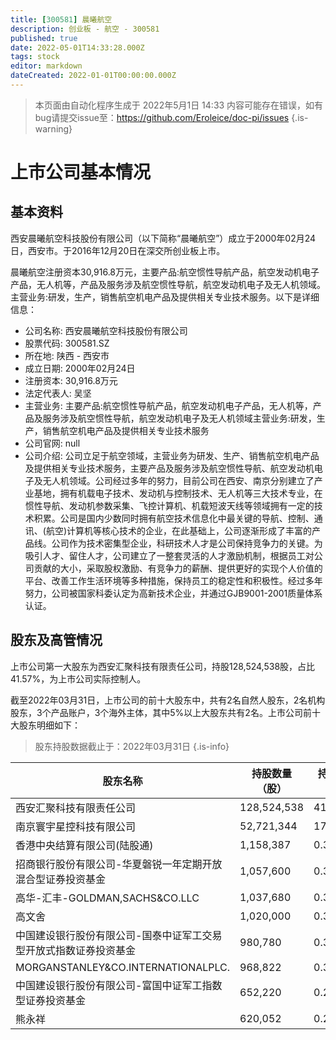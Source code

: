 ```yaml
---
title: [300581] 晨曦航空
description: 创业板 - 航空 - 300581
published: true
date: 2022-05-01T14:33:28.000Z
tags: stock
editor: markdown
dateCreated: 2022-01-01T00:00:00.000Z
---
```


> 本页面由自动化程序生成于 2022年5月1日 14:33
> 内容可能存在错误，如有bug请提交issue至：https://github.com/Eroleice/doc-pi/issues
{.is-warning}

# 上市公司基本情况

## 基本资料

西安晨曦航空科技股份有限公司（以下简称“晨曦航空”）成立于2000年02月24日，西安市。于2016年12月20日在深交所创业板上市。

晨曦航空注册资本30,916.8万元，主要产品:航空惯性导航产品，航空发动机电子产品，无人机等，产品及服务涉及航空惯性导航，航空发动机电子及无人机领域。主营业务:研发，生产，销售航空机电产品及提供相关专业技术服务。以下是详细信息：

- 公司名称: 西安晨曦航空科技股份有限公司
- 股票代码: 300581.SZ
- 所在地: 陕西 - 西安市
- 成立日期: 2000年02月24日
- 注册资本: 30,916.8万元
- 法定代表人: 吴坚
- 主营业务: 主要产品:航空惯性导航产品，航空发动机电子产品，无人机等，产品及服务涉及航空惯性导航，航空发动机电子及无人机领域主营业务:研发，生产，销售航空机电产品及提供相关专业技术服务
- 公司官网: null
- 公司介绍: 公司立足于航空领域，主营业务为研发、生产、销售航空机电产品及提供相关专业技术服务，主要产品及服务涉及航空惯性导航、航空发动机电子及无人机领域。公司经过多年的努力，目前公司在西安、南京分别建立了产业基地，拥有机载电子技术、发动机与控制技术、无人机等三大技术专业，在惯性导航、发动机参数采集、飞控计算机、机载短波天线等领域拥有一定的技术积累。公司是国内少数同时拥有航空技术信息化中最关键的导航、控制、通讯、(航空)计算机等核心技术的企业，在此基础上，公司逐渐形成了丰富的产品线。公司作为技术密集型企业，科研技术人才是公司保持竞争力的关键。为吸引人才、留住人才，公司建立了一整套灵活的人才激励机制，根据员工对公司贡献的大小，采取股权激励、有竞争力的薪酬、提供更好的实现个人价值的平台、改善工作生活环境等多种措施，保持员工的稳定性和积极性。经过多年努力，公司被国家科委认定为高新技术企业，并通过GJB9001-2001质量体系认证。


## 股东及高管情况

上市公司第一大股东为西安汇聚科技有限责任公司，持股128,524,538股，占比41.57%，为上市公司实际控制人。

截至2022年03月31日，上市公司的前十大股东中，共有2名自然人股东，2名机构股东，3个产品账户，3个海外主体，其中5%以上大股东共有2名。上市公司前十大股东明细如下：

> 股东持股数据截止于：2022年03月31日
{.is-info}

| 股东名称 | 持股数量（股） | 持股比例 |
| --- | --- | --- |
| 西安汇聚科技有限责任公司 | 128,524,538 | 41.57% |
| 南京寰宇星控科技有限公司 | 52,721,344 | 17.05% |
| 香港中央结算有限公司(陆股通) | 1,158,387 | 0.37% |
| 招商银行股份有限公司-华夏磐锐一年定期开放混合型证券投资基金 | 1,057,600 | 0.34% |
| 高华-汇丰-GOLDMAN,SACHS&CO.LLC | 1,037,680 | 0.34% |
| 高文舍 | 1,020,000 | 0.33% |
| 中国建设银行股份有限公司-国泰中证军工交易型开放式指数证券投资基金 | 980,780 | 0.32% |
| MORGANSTANLEY&CO.INTERNATIONALPLC. | 968,822 | 0.31% |
| 中国建设银行股份有限公司-富国中证军工指数型证券投资基金 | 652,220 | 0.21% |
| 熊永祥 | 620,052 | 0.2% |




